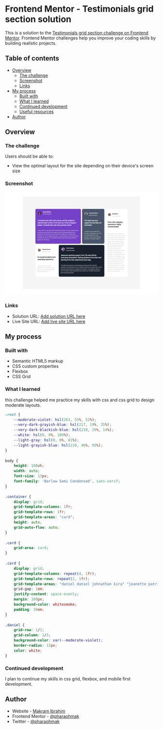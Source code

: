 # Frontend Mentor - Testimonials grid section solution

This is a solution to the [Testimonials grid section challenge on Frontend Mentor](https://www.frontendmentor.io/challenges/testimonials-grid-section-Nnw6J7Un7). Frontend Mentor challenges help you improve your coding skills by building realistic projects.

## Table of contents

- [Overview](#overview)
  - [The challenge](#the-challenge)
  - [Screenshot](#screenshot)
  - [Links](#links)
- [My process](#my-process)
  - [Built with](#built-with)
  - [What I learned](#what-i-learned)
  - [Continued development](#continued-development)
  - [Useful resources](#useful-resources)
- [Author](#author)

## Overview

### The challenge

Users should be able to:

- View the optimal layout for the site depending on their device's screen size

### Screenshot

![screenshot](./screenshot.png)

### Links

- Solution URL: [Add solution URL here](https://your-solution-url.com)
- Live Site URL: [Add live site URL here](https://your-live-site-url.com)

## My process

### Built with

- Semantic HTML5 markup
- CSS custom properties
- Flexbox
- CSS Grid

### What I learned

this challenge helped me practice my skills with css and css grid to design moderate layouts.

```css
:root {
    --moderate-violet: hsl(263, 55%, 52%);
    --very-dark-grayish-blue: hsl(217, 19%, 35%);
    --very-dark-blackish-blue: hsl(219, 29%, 14%);
    --white: hsl(0, 0%, 100%);
    --light-gray: hsl(0, 0%, 81%);
    --light-grayish-blue: hsl(210, 46%, 95%);
}

body {
    height: 100vh;
    width: auto;
    font-size: 13px;
    font-family: 'Barlow Semi Condensed', sans-serif;
}

.container {
    display: grid;
    grid-template-columns: 1fr;
    grid-template-rows: 1fr;
    grid-template-areas: "card";
    height: auto;
    grid-auto-flow: auto;
}

.card {
    grid-area: card;
}

.card {
    display: grid;
    grid-template-columns: repeat(4, 1fr);
    grid-template-rows: repeat(2, 1fr);
    grid-template-areas: "daniel daniel johnathan kira" "jeanette patrick patrick kira ";
    grid-gap: 1em;
    justify-content: space-evenly;
    margin: 180px;
    background-color: whitesmoke;
    padding: 10em;
}

.daniel {
    grid-row: 1/3;
    grid-column: 1/3;
    background-color: var(--moderate-violet);
    border-radius: 12px;
    color: white;
}
```

### Continued development

I plan to continue my skills in css grid, flexbox, and mobile first development.

## Author

- Website - [Makram Ibrahim](https://www.sleepingpharaoh.com)
- Frontend Mentor - [@pharaohmak](https://www.frontendmentor.io/profile/pharaohmak)
- Twitter - [@pharaohmak](https://www.twitter.com/pharaohmak)
